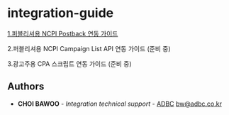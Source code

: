 # integration-guide

[1.퍼블리셔용 NCPI Postback 연동 가이드](https://github.com/adbc-tech/integration-guide/blob/master/NCPI%20integration%20guide%20for%20publisher.md)

2.퍼블리셔용 NCPI Campaign List API 연동 가이드 (준비 중)

3.광고주용 CPA 스크립트 연동 가이드 (준비 중)


## Authors

* **CHOI BAWOO** - *Integration technical support* - [ADBC](https://adbc.co.kr)
bw@adbc.co.kr
